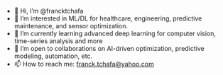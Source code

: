 - 👋 Hi, I’m @francktchafa
- 👀 I’m interested in ML/DL for healthcare, engineering, predictive maintenance, and sensor optimization.
- 🌱 I’m currently learning advanced deep learning for computer vision, time-series analysis and more
- 💞️ I’m open to collaborations on AI-driven optimization, predictive modeling, automation, etc.
- 📫 How to reach me: franck.tchafa@yahoo.com


<!---
francktchafa/francktchafa is a ✨ special ✨ repository because its `README.md` (this file) appears on your GitHub profile.
You can click the Preview link to take a look at your changes.
--->
